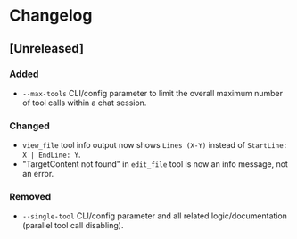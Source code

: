 # Changelog

## [Unreleased]
### Added
- `--max-tools` CLI/config parameter to limit the overall maximum number of tool calls within a chat session.

### Changed
- `view_file` tool info output now shows `Lines (X-Y)` instead of `StartLine: X | EndLine: Y`.
- "TargetContent not found" in `edit_file` tool is now an info message, not an error.

### Removed
- `--single-tool` CLI/config parameter and all related logic/documentation (parallel tool call disabling).
